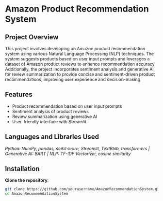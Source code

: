 # Amazon Product Recommendation System

## Project Overview

This project involves developing an Amazon product recommendation system using various Natural Language Processing (NLP) techniques. The system suggests products based on user input prompts and leverages a dataset of Amazon product reviews to enhance recommendation accuracy. Additionally, the project incorporates sentiment analysis and generative AI for review summarization to provide concise and sentiment-driven product recommendations, improving user experience and decision-making.

## Features

- Product recommendation based on user input prompts
- Sentiment analysis of product reviews
- Review summarization using generative AI
- User-friendly interface with Streamlit

## Languages and Libraries Used

*Python: NumPy, pandas, scikit-learn, Streamlit, TextBlob, transformers | Generative AI: BART | NLP: TF-IDF Vectorizer, cosine similarity*

## Installation
**Clone the repository**:
   ```bash
   git clone https://github.com/yourusername/AmazonRecommendationSystem.git
   cd AmazonRecommendationSystem

